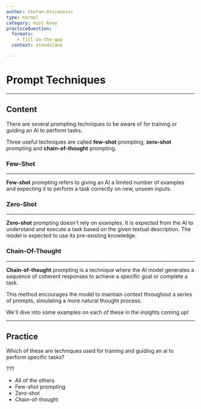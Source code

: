 ```yaml
---
author: Stefan-Stojanovic
type: normal
category: must-know
practiceQuestion:
  formats:
    - fill-in-the-gap
  context: standalone

---
```


# Prompt Techniques

---

## Content

There are several prompting techniques to be aware of for training or guiding an AI to perform tasks.

Three useful techniques are called **few-shot** prompting, **zero-shot** prompting and **chain-of-thought** prompting.

### Few-Shot
---

**Few-shot** prompting refers to giving an AI a limited number of examples and expecting it to perform a task correctly on new, unseen inputs.

### Zero-Shot
---

**Zero-shot** prompting doesn't rely on examples. It is expected from the AI to understand and execute a task based on the given textual description. The model is expected to use its pre-existing knowledge.

### Chain-Of-Thought
---

**Chain-of-thought** prompting is a technique where the AI model generates a sequence of coherent responses to achieve a specific goal or complete a task. 

This method encourages the model to maintain context throughout a series of prompts, simulating a more natural thought process. 

We'll dive into some examples on each of these in the insights coming up!

---
## Practice

Which of these are techniques used for training and guiding an ai to perform specific tasks?

???

- All of the others
- Few-shot prompting
- Zero-shot 
- Chain-of-thought